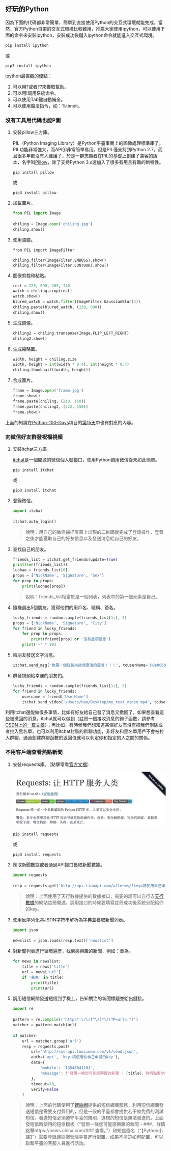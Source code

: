 ## 好玩的Python

因為下面的代碼都非常簡單，簡單到直接使用Python的交互式環境就能完成。當然，官方Python自帶的交互式環境比較難用，推薦大家使用ipython，可以使用下面的命令來安裝ipython，安裝成功後鍵入ipython命令就能進入交互式環境。

```Shell
pip install ipython
```

或

```Shell
pip3 install ipython
```

ipython最直觀的優點：

1. 可以用?或者??來獲取幫助。
2. 可以用!調用系統命令。
3. 可以使用Tab鍵自動補全。
4. 可以使用魔法指令，如：%timeit。

### 沒有工具用代碼也能P圖

1. 安裝pillow三方庫。

   PIL（Python Imaging Library）是Python平臺事實上的圖像處理標準庫了。PIL功能非常強大，而API卻非常簡單易用。但是PIL僅支持到Python 2.7，而且很多年都沒有人維護了，於是一群志願者在PIL的基礎上創建了兼容的版本，名字叫[Pillow](https://github.com/python-pillow/Pillow)，除了支持Python 3.x還加入了很多有用且有趣的新特性。

   ```Shell
   pip install pillow
   ```

   或

   ```Shell
   pip3 install pillow
   ```

2. 加載圖片。

   ```Python
   from PIL import Image
   
   chiling = Image.open('chiling.jpg')
   chiling.show()
   ```

3. 使用濾鏡。

   ```Shell
   from PIL import ImageFilter
   
   chiling.filter(ImageFilter.EMBOSS).show()
   chiling.filter(ImageFilter.CONTOUR).show()
   ```

4. 圖像剪裁和粘貼。

   ```Python
   rect = 220, 690, 265, 740 
   watch = chiling.crop(rect)
   watch.show()
   blured_watch = watch.filter(ImageFilter.GaussianBlur(4))
   chiling.paste(blured_watch, (220, 690))
   chiling.show()
   ```

5. 生成鏡像。

   ```Python
   chiling2 = chiling.transpose(Image.FLIP_LEFT_RIGHT)
   chiling2.show()
   ```

6. 生成縮略圖。

   ```Python
   width, height = chiling.size
   width, height = int(width * 0.4), int(height * 0.4)
   chiling.thumbnail((width, height))
   ```

7. 合成圖片。

   ```Python
   frame = Image.open('frame.jpg')
   frame.show()
   frame.paste(chiling, (210, 150))
   frame.paste(chiling2, (522, 150))
   frame.show()
   ```

上面的知識在[Python-100-Days](https://github.com/jackfrued/Python-100-Days)項目的[第15天](<https://github.com/jackfrued/Python-100-Days/blob/master/Day01-15/15.%E5%9B%BE%E5%83%8F%E5%92%8C%E5%8A%9E%E5%85%AC%E6%96%87%E6%A1%A3%E5%A4%84%E7%90%86.md>)中也有對應的內容。

### 向微信好友群發祝福視頻

1. 安裝itchat三方庫。

   [itchat](<https://itchat.readthedocs.io/zh/latest/>)是一個開源的微信個人號接口，使用Python調用微信從未如此簡單。

   ```Shell
   pip install itchat
   ```

   或

   ```Shell
   pip3 install itchat
   ```

2. 登錄微信。

   ```Python
   import itchat
   
   itchat.auto_login()
   ```

   > 說明：用自己的微信掃描屏幕上出現的二維碼就完成了登錄操作，登錄之後才能獲取自己的好友信息以及發送消息給自己的好友。

3. 查找自己的朋友。

   ```Python
   friends_list = itchat.get_friends(update=True)
   print(len(friends_list))
   luohao = friends_list[0]
   props = ['NickName', 'Signature', 'Sex']
   for prop in props:
       print(luohao[prop])
   ```

   > 說明：friends_list相當於是一個列表，列表中的第一個元素是自己。

4. 隨機選出5個朋友，獲得他們的用戶名、暱稱、簽名。

   ```Python
   lucky_friends = random.sample(friends_list[1:], 5) 
   props = ['NickName', 'Signature', 'City']
   for friend in lucky_friends:
       for prop in props:
           print(friend[prop] or '沒有此項信息')    
       print('-' * 80)
   ```

5. 給朋友發送文字消息。

   ```Python
   itchat.send_msg('急需一個紅包來拯救墮落的靈魂！！！', toUserName='@8e06606db03f0e28d0ff884083f727e6')
   ```

6. 群發視頻給幸運的朋友們。

   ```Python
   lucky_friends = random.sample(friends_list[1:], 5) 
   for friend in lucky_friends:
       username = friend['UserName']
       itchat.send_video('/Users/Hao/Desktop/my_test_video.mp4', toUserName=username)
   ```

利用itchat還能做很多事情，比如有好友給自己發了消息又撤回了，如果想查看這些被撤回的消息，itchat就可以做到（註冊一個接收消息的鉤子函數，請參考[CSDN上的一篇文章](<https://blog.csdn.net/enweitech/article/details/79585043>)）；再比如，有時候我們想知道某個好友有沒有把我們刪除或者拉入黑名單，也可以利用itchat封裝的群聊功能，非好友和黑名單用戶不會被拉入群聊，通過創建群聊函數的返回值就可以判定你和指定的人之間的關係。

### 不用客戶端查看熱點新聞

1. 安裝requests庫。（點擊常看[官方文檔](<https://2.python-requests.org/zh_CN/latest/>)）

   ![](./res/requests.png)

   ```Shell
   pip install requests
   ```

   或

   ```Shell
   pip3 install requests
   ```

2. 爬取新聞數據或者通過API接口獲取新聞數據。

   ```Python
   import requests
   
   resp = requests.get('http://api.tianapi.com/allnews/?key=請使用自己申請的Key&col=7&num=50')
   ```

   > 說明：上面使用了天行數據提供的數據接口，需要的話可以自行去[天行數據](<https://www.tianapi.com/>)的網站註冊開通，調用接口的時候要填寫註冊成功後系統分配給你的key。

3. 使用反序列化將JSON字符串解析為字典並獲取新聞列表。

   ```Python
   import json
   
   newslist = json.loads(resp.text)['newslist']
   ```

4. 對新聞列表進行循環遍歷，找到感興趣的新聞，例如：華為。

   ```Python
   for news in newslist:
       title = news['title']
       url = news['url']
       if '華為' in title:
           print(title)
           print(url)
   ```

5. 調用短信網關發送短信到手機上，告知關注的新聞標題並給出鏈接。

   ```Python
   import re
   
   pattern = re.compile(r'https*:\/\/[^\/]*\/(?P<url>.*)') 
   matcher = pattern.match(url)
   
   if matcher:
       url = matcher.group('url')
       resp = requests.post(
           url='http://sms-api.luosimao.com/v1/send.json',
           auth=('api', 'key-請使用你自己申請的Key'),
           data={
               'mobile': '13548041193',
               'message': f'發現一條您可能感興趣的新聞 - {title}，詳情點擊https://news.china.com/{url} 查看。【Python小課】'
           },
           timeout=10,
           verify=False
       )
   ```

   > 說明：上面的代碼使用了[螺絲帽](<https://luosimao.com/>)提供的短信網關服務，利用短信網關發送短信是需要支付費用的，但是一般的平臺都會提供若干條免費的測試短信。發送短信必須遵守平臺的規則，違規的短信是無法發送的。上面發短信時使用的短信模板（“發現一條您可能感興趣的新聞 - ###，詳情點擊https://news.china.com/### 查看。”）和短信簽名（“【Python小課】”）需要登錄螺絲帽管理平臺進行配置，如果不清楚如何配置，可以聯繫平臺的客服人員進行諮詢。

